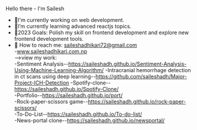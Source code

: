 Hello there - I'm Sailesh
- 🔭I'm currently working on web development.
- 🌱I’m currently learning advanced reactjs topics.
- 🥅2023 Goals: Polish my skill on frontend development and explore new frontend development tools.
- 👯 How to reach me: saileshadhikari72@gmail.com<br>
-www.saileshadhikari.com.np<br>
-->view my work:<br>
-Sentiment Analysis--https://saileshadh.github.io/Sentiment-Analysis-Using-Machine-Learning-Algorithm/
-Intracranial hemorrhage detection in ct scans using deep learning--https://github.com/saileshadh/Major-Project-ICH-Detection
-Spotify-clone--https://saileshadh.github.io/Spotify-Clone/<br>
-Portfolio--https://saileshadh.github.io/port/<br>
-Rock-paper-scissors game--https://saileshadh.github.io/rock-paper-scissors/<br>
-To-Do-List--https://saileshadh.github.io/To-do-list/<br>
-News-portal clone--https://saileshadh.github.io/newsportal/<br>


